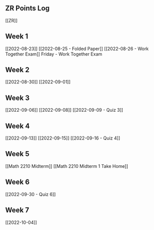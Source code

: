 ## ZR Points Log
[[ZR]]

## Week 1
[[2022-08-23]]
[[2022-08-25 - Folded Paper]]
[[2022-08-26 - Work Together Exam]]
Friday - Work Together Exam

## Week 2
[[2022-08-30]]
[[2022-09-01]]

## Week 3
[[2022-09-06]]
[[2022-09-08]]
[[2022-09-09 - Quiz 3]]

## Week 4
[[2022-09-13]]
[[2022-09-15]]
[[2022-09-16 - Quiz 4]]

## Week 5
[[Math 2210 Midterm]]
[[Math 2210 Midterm 1 Take Home]]

## Week 6
[[2022-09-30 - Quiz 6]]

## Week 7
[[2022-10-04]]